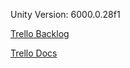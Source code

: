 Unity Version: 6000.0.28f1

[Trello Backlog](https://trello.com/b/wYO6EGod/proje-tablosu)

[Trello Docs](https://trello.com/b/v7TjsKgH/dokumantasyon)

